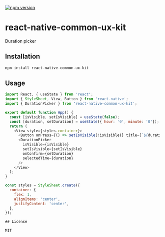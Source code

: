 [![npm version](https://badge.fury.io/js/react-native-common-ux-kit.svg)](https://badge.fury.io/js/react-native-common-ux-kit)

# react-native-common-ux-kit

Duration picker

## Installation

```sh
npm install react-native-common-ux-kit
```

## Usage

```js
import React, { useState } from 'react';
import { StyleSheet, View, Button } from 'react-native';
import { DurationPicker } from 'react-native-common-ux-kit';

export default function App() {
  const [isVisible, setIsVisible] = useState(false);
  const [duration, setDuration] = useState({ hour: '0', minute: '0'});
  return (
    <View style={styles.container}>
      <Button onPress={() => setIsVisible(!isVisible)} title={`${duration.hour}:${duration.minute}`} />
      <DurationPicker 
        isVisible={isVisible} 
        setIsVisible={setIsVisible} 
        onConfirm={setDuration}
        selectedTime={duration}
      />
    </View>
  );
}

const styles = StyleSheet.create({
  container: {
    flex: 1,
    alignItems: 'center',
    justifyContent: 'center',
  },
});

## License

MIT
